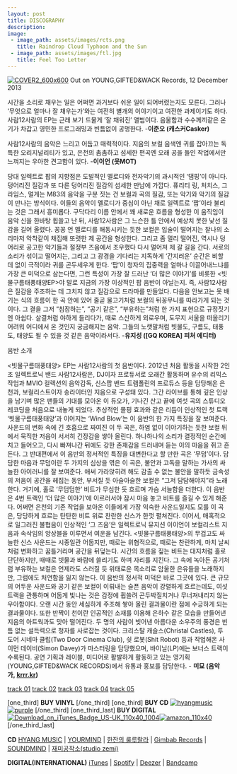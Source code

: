 ```yaml
---
layout: post
title: DISCOGRAPHY
description: 
image:
 - image_path: assets/images/rcts.png
   title: Raindrop Cloud Typhoon and the Sun
 - image_path: assets/images/ftl.jpg
   title: Feel Too Letter
---
```

[![COVER2_600x600](http://saram12saram.com/wp-content/uploads/2011/11/COVER2_600x600.png)](http://saram12saram.com/wp-content/uploads/2011/11/COVER2_600x600.png)
Out on YOUNG,GIFTED&WACK Records, 12 December 2013




시간을 소리로 채우는 일은 어쩌면 과거보다 쉬운 일이 되어버렸는지도 모른다. 그러나 ‘무엇으로 얼마나 잘 채우는가’와는 여전히 별개의 이야기이고 여전한 과제이기도 하다. 사람12사람의 EP는 근래 보기 드물게 ’잘 채워진’ 앨범이다. 음울함과 수수께끼같은 온기가 차갑고 영민한 프로그래밍과 빈틈없이 공명한다. -**이준오 (캐스커Casker)**

사람12사람의 음악은 느리고 어둡고 매력적이다. 지음의 보컬 음색엔 귀를 잡아끄는 독특한 오리지널리티가 있고, 은천의 촘촘하고 섬세한 편곡엔 오래 공을 들인 작업에서만 느껴지는 우아한 견고함이 있다. -**이이언 (못MOT)**

당대 일렉트로 팝의 지향점은 도발적인 멜로디와 전자악기의 과시적인 ‘댐핑’이 아니다. 덩어리진 질감과 또 다른 덩어리진 질감의 섬세한 만남에 가깝다. 퓨리티 링, 처치스, 그라임스, 멀게는 M83의 음악을 구분 짓는 건 보컬과 곡의 질감, 또는 악기와 악기의 질감이 만나는 방식이다. 이들의 음악이 멜로디가 중심이 아닌 채로 일렉트로 ‘팝’이라 불리는 것은 그래서 흥미롭다. 구닥다리 이름 안에서 꽤 새로운 흐름을 형성한 이 움직임이 음악 신을 한바탕 휩쓸고 난 뒤, 사람12사람은 그 느슨한 틀 안에서 예상치 못한 낯선 질감을 길어 올렸다. 꽁꽁 언 멜로디를 해동시키는 듯한 보컬은 입술이 떨어지는 찰나의 소리마저 악착같이 채집해 또렷한 제 공간을 형성한다. 그리고 좀 멀리 떨어진, 역시나 덩어리로 공고한 악기들과 절정부 즈음에서 조우했다 다시 멀어져 제 갈 길을 간다. 서로의 소리가 섞이고 떨어지는, 그리고 그 광경을 기다리는 지독하게 ‘간지러운’ 순간은 비할 데 없이 극적이라 귀를 곤두세우게 한다. ‘팝’이 청자의 집중력을 얼마나 이끌어내느냐를 가장 큰 미덕으로 삼는다면, 그런 특성이 가장 잘 드러난 ‘더 많은 이야기’를 비롯한 <빗물구름태풍태양EP>야 말로 지금의 가장 이상적인 팝 음반이 아닐는지. 즉, 사람12사람은 질감을 주조하는 데 그치지 않고 질감으로 드라마를 만들었다. 다음을 안보고는 못 배기는 식의 흐름이 한 곡 안에 있어 줄곧 물고기처럼 보컬의 뒤꽁무니를 따라가게 되는 것이다. 그 결을 그저 “침잠하는”, “공기 같은”, “부유하는”처럼 한 가지 표현으로 규정짓기엔 아쉽다. 살결처럼 야하게 들리다가, 때로 스산하게 외로우며, 도무지 서울을 떠올리기 어려워 어디에서 온 것인지 궁금해지는 음악. 그들의 노랫말처럼 빗물도, 구름도, 태풍도, 태양도 될 수 있을 것 같은 음악이라서다. -**유지성 ([GQ KOREA] 피처 에디터)**




음반 소개


<빗물구름태풍태양> EP는 사람12사람의 첫 음반이다. 2012년 처음 활동을 시작한 2인조 일렉트로닉 밴드 사람12사람은, DJ이자 프로듀서로 오래간 활동하며 유수의 리믹스 작업과 MVIO 컬렉션의 음악감독, 신스팝 밴드 트램폴린의 프로듀스 등을 담당해온 은천과, 보컬리스트이자 송라이터인 지음으로 구성돼 있다. 그간 라이브를 통해 깊은 인상을 남기며 많은 팬들의 기대를 모아온 이 듀오가, 기나긴 산고 끝에 여섯 곡의 스튜디오 레코딩을 처음으로 내놓게 되었다.
추상적인 몰핑 효과와 같은 리듬이 인상적인 첫 트랙 ‘빗물구름태풍태양’과 이어지는 ‘Wind Blow’는 이 음반의 한 가지 특징을 잘 보여준다. 사운드의 변화 속에 긴 호흡으로 짜여진 이 두 곡은, 하염 없이 이야기하는 듯한 보컬 뒤에서 묵직한 저음이 서서히 긴장감을 쌓아 올린다. 하나하나의 소리가 결정적인 순간에 치고 들어오고, 다시 빠져나간 뒤에도 강한 존재감을 드러내며 듣는 이의 마음을 쥐고 흔든다.
그 반대편에서 이 음반의 정서적인 특징을 대변한다고 할 만한 곡은 ‘무덤’이다. 담담한 마음과 무덤이란 두 가지의 심상을 엮은 이 곡은, 불안과 고독을 말하는 가사의 싸늘한 아이러니를 잘 보여준다. 애써 가라앉히려 해도 감출 수 없는 불안을 말하듯 금속성의 저음이 공간을 헤집는 동안, 부서질 듯 아슬아슬한 보컬은 “그저 담담해야지”라 노래한다. 거기에, 홀로 ‘무덤덤한’ 비트가 무심한 듯 흐르며 가슴 서늘함을 더한다.
이 음반은 4번 트랙인 ‘더 많은 이야기’에 이르러서야 잠시 마음 놓고 비트를 즐길 수 있게 해준다. 어쩌면 은천의 기존 작업을 보아온 이들에게 가장 익숙한 사운드일지도 모를 이 곡은, 당당하게 흐르는 탄탄한 비트 위로 찬란한 신스가 한껏 펼쳐진다. 이어서, 매혹적으로 일그러진 불협음이 인상적인 ‘그 즈음’은 일렉트로닉 뮤지션 이이언이 보컬리스트 지음과 속삭임의 앙상블을 이루면서 여운을 남긴다.
<빗물구름태풍태양>의 무겁고도 싸늘한 신스 사운드는 시종일관 어둡지만, 때로는 위협적으로, 때로는 찬란하게, 마치 날씨처럼 변화하고 꿈틀거리며 공간을 뒤덮는다. 시간의 흐름을 짚는 비트는 대지처럼 홀로 단단하지만, 때때로 빗물과 바람에 쓸리기도 하며 자리를 지킨다. 그 속에 녹아든 공기처럼 부유하는 보컬은 언제라도 스러질 듯 위태로운 목소리로 암울한 은유들을 노래하지만, 그럼에도 처연함을 잃지 않는다.
이 음반의 정서적 미덕은 바로 그곳에 있다. 큰 규모의 어두운 사운드와 공기 같은 보컬이 이뤄내는 슬픈 음악이 강렬하게 흐르는데도, 여섯 트랙을 관통하며 어둡게 빛나는 것은 감정에 휩쓸려 곤두박질치거나 무너져내리지 않는 우아함이다. 오랜 시간 동안 세심하게 주조해 쌓아 올린 결과물이란 점에 수긍하게 되는 결과물이다. 또한 반짝이 천이란 인공적인 소재를 이용해 은하수 같은 모습을 만들어낸 지음의 아트웍과도 맞아 떨어진다. 두 명의 사람이 빚어낸 아름다운 소우주의 풍경은 빈틈 없는 설득력으로 청자를 사로잡는 것이다.
크리스탈 캐슬스(Christal Castles), 투 도어 시네마 클럽(Two Door Cinema Club), 쉿 로봇(Shit Robot) 등과 작업해온 사이먼 데이비(Simon Davey)가 마스터링을 담당했으며, 바이닐(LP)에는 보너스 트랙이 수록된다. 공연 기획과 레이블, 미디어로 활발하게 활동하고 있는 영기획(YOUNG,GIFTED&WACK RECORDS)에서 유통과 홍보를 담당한다.
- **미묘 (음악가, [krrr.kr](http://krrr.kr/))**

[track 01](https://soundcloud.com/saram12saram/raincloudtyphoonandsun)
[track 02](https://soundcloud.com/saram12saram/wind-blow-preview)
[track 03](https://soundcloud.com/saram12saram/preview)
[track 04](https://soundcloud.com/saram12saram/more-story)
[track 05](https://soundcloud.com/saram12saram/those-days)

[one_third]
**BUY VINYL**
[/one_third]
[one_third]
**BUY CD**
[![hyangmusic](http://saram12saram.com/wp-content/uploads/2013/12/hyangmusic.png)](http://hyangmusic.com/View.php?cate_code=KINR&code=2913&album_mode=music)[![purple](http://saram12saram.com/wp-content/uploads/2013/12/purple.png)](http://www.purplerecord.com/product.htm?mode=goods_view&goods_id=222440)
[/one_third]
[one_third_last]
**BUY DIGITAL**
[![Download_on_iTunes_Badge_US-UK_110x40_1004](http://saram12saram.com/wp-content/uploads/2013/12/Download_on_iTunes_Badge_US-UK_110x40_1004.png)](http://phobos.apple.com/WebObjects/MZStore.woa/wa/viewAlbum?id=776241409)[![amazon_110x40](http://saram12saram.com/wp-content/uploads/2013/12/amazon_110x40.png)](http://www.amazon.com/Raindrop-Cloud-Typhoon-Sun-Saram12saram/dp/B00H5VZBIS/ref=sr_1_1?s=dmusic&ie=UTF8&sr=1-1&keywords=saram12saram)
[/one_third_last]


<strong>CD</strong>
<a href="http://hyangmusic.com/View.php?cate_code=KINR&code=3688&album_mode=music" target="_blank">HYANG MUSIC</a> | <a href="http://your-mind.com/product/detail.html?product_no=2808&cate_no=1&display_group=2" target="_blank">YOURMIND</a> | <a href="https://plus.google.com/107184089479554206414/about?gl=kr&amp;hl=ko" target="_blank">한잔의 룰루랄라</a> | <a href="http://www.gimbabrecords.com/product/detail.html?product_no=2558&cate_no=1&display_group=3" target="_blank">Gimbab Records</a> | <a href="https://maps.google.co.kr/maps?q=%EC%84%9C%EC%9A%B8%EC%8B%9C+%EA%B4%80%EC%95%85%EA%B5%AC+%EB%82%99%EC%84%B1%EB%8C%80%EB%A1%9C+14&amp;hl=en&amp;ie=UTF8&amp;sll=37.549264,126.919647&amp;sspn=0.024906,0.038881&amp;t=h&amp;hnear=14+Nakseongdae-ro,+Gwanak-gu,+Seoul+(1625-28+Bongcheon-dong)&amp;z=15" target="_blank">SOUNDMIND</a> | <a href="http://blog.naver.com/studiozemi" target="_blank">재미공작소(studio zemi)​</a>

<strong>DIGITAL(INTERNATIONAL)</strong>
<a href="https://itunes.apple.com/us/album/feels-too-letter-ep/id1061413903" target="_blank">iTunes</a> | <a href="https://open.spotify.com/album/54CyxSIT5AN24xUfOPmJST" target="_blank">Spotify</a> | <a href="http://www.deezer.com/album/11768350" target="_blank">Deezer</a> | <a href="https://younggiftedwack.bandcamp.com/album/feels-too-letter">Bandcamp</a>